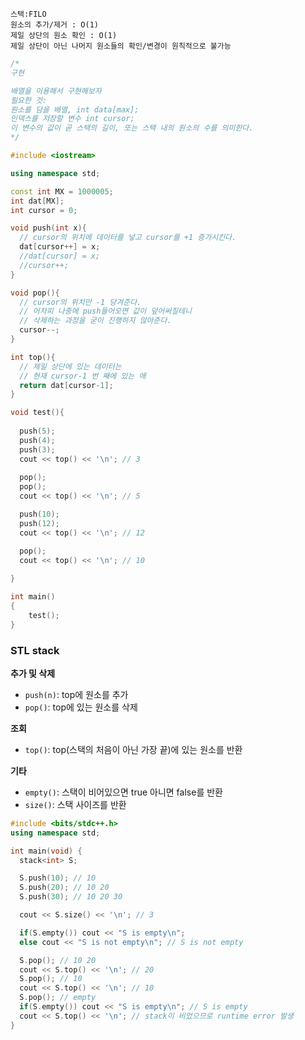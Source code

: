 ```
스택:FILO
원소의 추가/제거 : O(1)
제일 상단의 원소 확인 : O(1)
제일 상단이 아닌 나머지 원소들의 확인/변경이 원칙적으로 불가능
```
```c++
/* 
구현

배열을 이용해서 구현해보자
필요한 것: 
원소를 담을 배열, int data[max];
인덱스를 저장할 변수 int cursor;
이 변수의 값이 곧 스택의 길이, 또는 스택 내의 원소의 수를 의미한다.
*/

#include <iostream>

using namespace std;

const int MX = 1000005;
int dat[MX];
int cursor = 0;

void push(int x){
  // cursor의 위치에 데이터를 넣고 cursor를 +1 증가시킨다.
  dat[cursor++] = x;
  //dat[cursor] = x;
  //cursor++;
}

void pop(){
  // cursor의 위치만 -1 당겨준다.
  // 어차피 나중에 push들어오면 값이 덮어써질테니
  // 삭제하는 과정을 굳이 진행하지 않아준다.
  cursor--;
}

int top(){
  // 제일 상단에 있는 데이터는
  // 현재 cursor-1 번 째에 있는 애
  return dat[cursor-1];
}

void test(){
  
  push(5);
  push(4);
  push(3);
  cout << top() << '\n'; // 3
  
  pop(); 
  pop();
  cout << top() << '\n'; // 5

  push(10); 
  push(12);
  cout << top() << '\n'; // 12

  pop();
  cout << top() << '\n'; // 10
  
}

int main() 
{
    test();
} 
```

### STL stack

<strong>추가 및 삭제</strong>
+ `push(n)`: top에 원소를 추가
+ `pop()`: top에 있는 원소를 삭제

<strong>조회</strong>
+ `top()`: top(스택의 처음이 아닌 가장 끝)에 있는 원소를 반환

<strong>기타</strong>
+ `empty()`: 스택이 비어있으면 true 아니면 false를 반환
+ `size()`: 스택 사이즈를 반환
```c++
#include <bits/stdc++.h>
using namespace std;

int main(void) {
  stack<int> S;

  S.push(10); // 10
  S.push(20); // 10 20
  S.push(30); // 10 20 30

  cout << S.size() << '\n'; // 3

  if(S.empty()) cout << "S is empty\n";
  else cout << "S is not empty\n"; // S is not empty

  S.pop(); // 10 20
  cout << S.top() << '\n'; // 20
  S.pop(); // 10
  cout << S.top() << '\n'; // 10
  S.pop(); // empty
  if(S.empty()) cout << "S is empty\n"; // S is empty
  cout << S.top() << '\n'; // stack이 비었으므로 runtime error 발생
}
```
